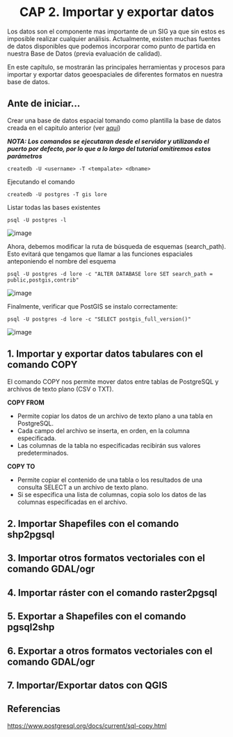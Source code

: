 <center><h1>CAP 2. Importar y exportar datos</h1></center>

Los datos son el componente mas importante de un SIG ya que sin estos es imposible realizar cualquier análisis. Actualmente, existen muchas fuentes de datos disponibles que podemos incorporar como punto de partida en nuestra Base de Datos (previa evaluación de calidad). 

En este capítulo, se mostrarán las principales herramientas y procesos para importar y exportar datos geoespaciales de diferentes formatos en nuestra base de datos.

## Ante de iniciar...

Crear una base de datos espacial tomando como plantilla la base de datos creada en el capitulo anterior (ver [aquí](https://chlopezgis.github.io/base_datos_espaciales/creacion))

_**NOTA: Los comandos se ejecutaran desde el servidor y utilizando el puerto por defecto, por lo que a lo largo del tutorial omitiremos estos parámetros**_

```
createdb -U <username> -T <tempalate> <dbname>
```

Ejecutando el comando

```
createdb -U postgres -T gis lore
```

Listar todas las bases existentes

```
psql -U postgres -l
```

![image](https://user-images.githubusercontent.com/88239150/178155564-ebb18b3f-6693-4d9c-b7c5-9f76facc4542.png)

Ahora, debemos modificar la ruta de búsqueda de esquemas (search_path). Esto evitará que tengamos que llamar a las funciones espaciales anteponiendo el nombre del esquema

```
psql -U postgres -d lore -c "ALTER DATABASE lore SET search_path = public,postgis,contrib"
```

![image](https://user-images.githubusercontent.com/88239150/178155726-d9384962-c703-417e-a1cd-8e4c6c0dd7ea.png)

Finalmente, verificar que PostGIS se instalo correctamente:

```
psql -U postgres -d lore -c "SELECT postgis_full_version()"
```

![image](https://user-images.githubusercontent.com/88239150/178155791-2d67fb92-4a44-4118-bf19-8986e0464adb.png)

## 1. Importar y exportar datos tabulares con el comando COPY

El comando COPY nos permite mover datos entre tablas de PostgreSQL y archivos de texto plano (CSV o TXT). 

**COPY FROM**
* Permite copiar los datos de un archivo de texto plano a una tabla en PostgreSQL. 
* Cada campo del archivo se inserta, en orden, en la columna especificada.
* Las columnas de la tabla no especificadas recibirán sus valores predeterminados.

**COPY TO**
* Permite copiar el contenido de una tabla o los resultados de una consulta SELECT a un archivo de texto plano.
* Si se especifica una lista de columnas, copia solo los datos de las columnas especificadas en el archivo. 

## 2. Importar Shapefiles con el comando shp2pgsql

## 3. Importar otros formatos vectoriales con el comando GDAL/ogr

## 4. Importar ráster con el comando raster2pgsql

## 5. Exportar a Shapefiles con el comando pgsql2shp

## 6. Exportar a otros formatos vectoriales con el comando GDAL/ogr

## 7. Importar/Exportar datos con QGIS

## Referencias

https://www.postgresql.org/docs/current/sql-copy.html

